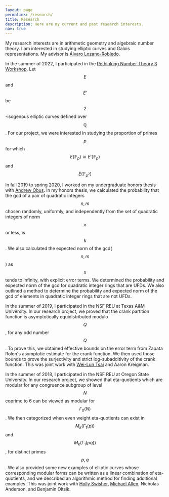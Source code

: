 ```yaml
---
layout: page
permalink: /research/
title: Research
description: Here are my current and past research interests. 
nav: true
---
```


My research interests are in arithmetic geometry and algebraic number theory. I am interested in studying elliptic curves and Galois representations. My advisor is [Álvaro Lozano-Robledo](https://alozano.clas.uconn.edu/). 

In the summer of 2022, I participated in the [Rethinking Number Theory 3 Workshop](https://sites.google.com/view/rethinkingnumbertheory-3/home?authuser=0). Let $$E$$ and $$E'$$ be $$2$$-isogenous elliptic curves defined over $$\mathbb{Q}$$. For our project, we were interested in studying the proportion of primes $$p$$ for which $$E(\mathbb{F}_p)\cong E'(\mathbb{F}_p)$$ and $$E(\mathbb{F}_{p^2})$$ 

<!--I am currently working on computing the proportion of sneaky primes for pairs of elliptic curves (both non-CM and CM) with [John Cullinan](http://faculty.bard.edu/cullinan/about.html) and [Gabrielle Scullard](https://science.psu.edu/math/people/gns49).  -->

In fall 2019 to spring 2020, I worked on my undergraduate honors thesis with [Andrew Obus](http://faculty.baruch.cuny.edu/aobus/). In my honors thesis, we calculated the probability that the gcd of a pair of quadratic integers $$n,m$$ chosen randomly, uniformly, and independently from the set of quadratic integers of norm $$x$$ or less, is $$k$$. We also calculated the expected norm of the gcd( $$n,m$$ ) as $$x$$ tends to infinity, with explicit error terms. We determined the probability and expected norm of the gcd for quadratic integer rings that are UFDs. We also outlined a method to determine the probability and expected norm of the gcd of elements in quadratic integer rings that are not UFDs. 


In the summer of 2019, I participated in the NSF REU at Texas A&M University. In our research project, we proved that the crank partition function is asymptotically equidistributed modulo $$Q$$, for any odd number $$Q$$. To prove this, we obtained effective bounds on the error term from Zapata Rolon's asymptotic estimate for the crank function. We then used those bounds to prove the surjectivity and strict log-subadditivity of the crank function. This was joint work with [Wei-Lun Tsai](https://uva.theopenscholar.com/wei-lun-tsai) and Aaron Kreigman. 


In the summer of 2018, I participated in the NSF REU at Oregon State University. In our research project, we showed that eta-quotients which are modular for any congruence subgroup of level $$N$$ coprime to 6 can be viewed as modular for $$\Gamma_0(N)$$. We then categorized when even weight eta-quotients can exist in $$M_k(\Gamma_1(p))$$ and $$M_k(\Gamma_1(pq))$$, for distinct primes $$p,q$$. We also provided some new examples of elliptic curves whose corresponding modular forms can be written as a linear combination of eta-quotients, and we described an algorithmic method for finding additional examples. This was joint work with [Holly Swisher](https://sites.google.com/view/hollyswisher/home), [Michael Allen](https://michaelgallen.com/), Nicholas Anderson, and Benjamin Oltsik. 


